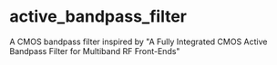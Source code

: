 # active_bandpass_filter
A CMOS bandpass filter inspired by "A Fully Integrated CMOS Active Bandpass Filter for Multiband RF Front-Ends"
